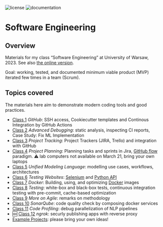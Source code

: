 ![license](https://img.shields.io/pypi/l/fpvgcc.svg?color=blue)
![documentation](https://github.com/maciejskorski/software_engineering/actions/workflows/documentation-docker.yaml/badge.svg)

# Software Engineering

## Overview

Materials for my class “Software Engineering” at University of Warsaw, 2023. See also [the online version](https://maciejskorski.github.io/software_engineering).

Goal: working, tested, and documented minimum viable product (MVP) iterated few times in a team (Scrum).

## Topics covered
The materials here aim to demonstrate modern coding tools and good practices.

* [Class 1](docs/modern_dev_environ.md) *GitHub*: SSH access, Cookiecutter templates and Continous Integration by GitHub Actions
* [Class 2](docs/advanced_debugging.md) *Advanced Debugging*: static analysis, inspecting CI reports, Case Study: Fix ML Implementation
* [Class 3](docs/project_tracking.md) *Project Tracking*: Project Trackers (JIRA, Trello) and integration with GitHub
* [Class 4](https://maciejskorski.github.io/software_engineering/project_management.html) *Project Planning*: Planning tasks and sprints in Jira, [GitHub flow](https://docs.github.com/en/get-started/quickstart/github-flow) paradigm.
:warning: lab computers not available on March 21, bring your own laptops
* [Class 5](https://maciejskorski.github.io/software_engineering/uml_modelling.html) *Unified Modeling Language*: modelling use cases, workflows, architectures
* [Class 6](https://maciejskorski.github.io/software_engineering/webapp_testing.html) *Testing Websites*: [Selenium](https://www.selenium.dev/) and [Python API](https://selenium-python.readthedocs.io/api.html)
* [Class 7](https://maciejskorski.github.io/software_engineering/docker_examples.html) *Docker*: Building, using, and optimizing [Docker](https://www.docker.com/) images
* [Class 8](https://maciejskorski.github.io/software_engineering/testing_code.html) *Testing*: white-box and black-box tests, continuous integration testing with pre-commit, cache-based optimization
* [Class 9](https://maciejskorski.github.io/software_engineering/agile_remarks.html) *More on Agile*: remarks on methodology
* [Class 10](https://maciejskorski.github.io/software_engineering/sonarqube.html) *SonarQube*: code quality check by composing docker services
* [Class 11](https://maciejskorski.github.io/software_engineering/code_profiling.html) *Code Profiling*: debug parallelization of NLP pipelines
* :new: [Class 12](https://maciejskorski.github.io/software_engineering/ngrok.html) *ngrok*: securly publishing apps with reverse proxy
* [Example Projects](docs/project_ideas.md): please bring your own ideas!
